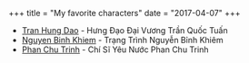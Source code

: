 +++
title = "My favorite characters"
date = "2017-04-07"
+++

* [Tran Hung Dao](https://vi.wikipedia.org/wiki/Tr%E1%BA%A7n_H%C6%B0ng_%C4%90%E1%BA%A1o) - Hưng Đạo Đại Vương Trần Quốc Tuấn
* [Nguyen Binh Khiem](https://vi.wikipedia.org/wiki/Nguy%E1%BB%85n_B%E1%BB%89nh_Khi%C3%AAm) - Trạng Trình Nguyễn Bỉnh Khiêm
* [Phan Chu Trinh](https://vi.wikipedia.org/wiki/Phan_Ch%C3%A2u_Trinh) - Chí Sĩ Yêu Nước Phan Chu Trinh
